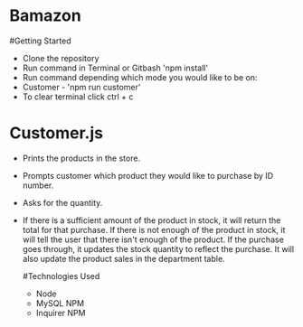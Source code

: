 # Bamazon

#Getting Started
* Clone the repository 
* Run command in Terminal or Gitbash 'npm install'
* Run command depending which mode you would like to be on:
* Customer - 'npm run customer'
* To clear terminal click ctrl + c

# Customer.js
* Prints the products in the store.

* Prompts customer which product they would like to purchase by ID number.

* Asks for the quantity.

* If there is a sufficient amount of the product in stock, it will return the total for that purchase.
  If there is not enough of the product in stock, it will tell the user that there isn't enough of the product.
  If the purchase goes through, it updates the stock quantity to reflect the purchase.
  It will also update the product sales in the department table.
  
  #Technologies Used
  * Node
  * MySQL NPM
  * Inquirer NPM
